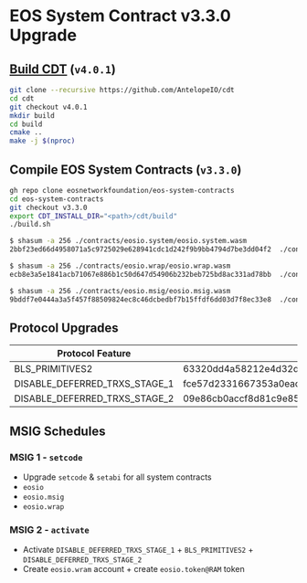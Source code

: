 # EOS System Contract v3.3.0 Upgrade

## [Build CDT](https://github.com/AntelopeIO/cdt) (`v4.0.1`)

```bash
git clone --recursive https://github.com/AntelopeIO/cdt
cd cdt
git checkout v4.0.1
mkdir build
cd build
cmake ..
make -j $(nproc)
```

## Compile EOS System Contracts (`v3.3.0`)

```bash
gh repo clone eosnetworkfoundation/eos-system-contracts
cd eos-system-contracts
git checkout v3.3.0
export CDT_INSTALL_DIR="<path>/cdt/build"
./build.sh
```

```bash
$ shasum -a 256 ./contracts/eosio.system/eosio.system.wasm
2bbf23ed66d4958071a5c9725029e628941cdc1d242f9b9bb4794d7be3dd04f2  ./contracts/eosio.system/eosio.system.wasm

$ shasum -a 256 ./contracts/eosio.wrap/eosio.wrap.wasm
ecb8e3a5e1841acb71067e886b1c50d647d54906b232beb725bd8ac331ad78bb  ./contracts/eosio.wrap/eosio.wrap.wasm

$ shasum -a 256 ./contracts/eosio.msig/eosio.msig.wasm
9bddf7e0444a3a5f457f88509824ec8c46dcbedbf7b15ffdf6dd03d7f8ec33e8  ./contracts/eosio.msig/eosio.msig.wasm
```

## Protocol Upgrades

| Protocol Feature | SHA-256 Hash
|------------------|--------------
| BLS_PRIMITIVES2  | 63320dd4a58212e4d32d1f58926b73ca33a247326c2a5e9fd39268d2384e011a
| DISABLE_DEFERRED_TRXS_STAGE_1 | fce57d2331667353a0eac6b4209b67b843a7262a848af0a49a6e2fa9f6584eb4
| DISABLE_DEFERRED_TRXS_STAGE_2 | 09e86cb0accf8d81c9e85d34bea4b925ae936626d00c984e4691186891f5bc16

## MSIG Schedules

### MSIG 1 - `setcode`
- Upgrade `setcode` & `setabi` for all system contracts
 - `eosio`
 - `eosio.msig`
 - `eosio.wrap`

### MSIG 2 - `activate`
- Activate `DISABLE_DEFERRED_TRXS_STAGE_1` + `BLS_PRIMITIVES2` + `DISABLE_DEFERRED_TRXS_STAGE_2`
- Create `eosio.wram` account + create `eosio.token@RAM` token
